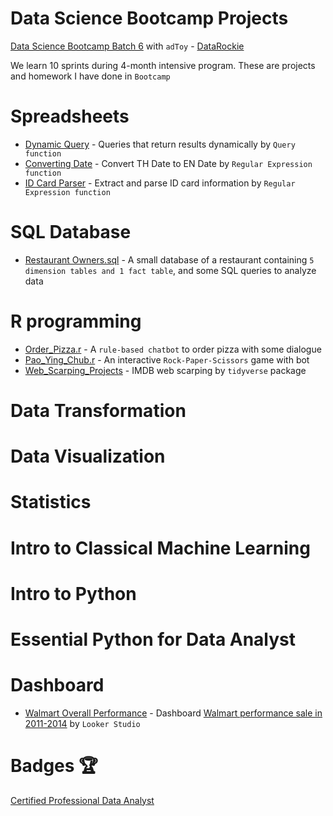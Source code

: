 # Data Science Bootcamp Projects

[Data Science Bootcamp Batch 6](https://datarockie.com/data-science-bootcamp/) with `adToy` - [DataRockie](https://www.facebook.com/datarockie)

We learn 10 sprints during 4-month intensive program. These are projects and homework I have done in `Bootcamp`

# Spreadsheets
- [Dynamic Query](https://docs.google.com/spreadsheets/d/1zcxJQ2M4e_5GyXelzd7pJ8O49IapEYJyrsBf7zFAtmU/edit?usp=sharing) - Queries that return results dynamically by `Query function`
- [Converting Date](https://docs.google.com/spreadsheets/d/1fWBaRk0MP1xnXmW1FMo7kCHUpB548HVI_a_l4-vPlkI/edit?usp=sharing) - Convert TH Date to EN Date       by `Regular Expression function`
- [ID Card Parser](https://docs.google.com/spreadsheets/d/1b5gNsXVjrW-5CSkGAzLvocowM_1wvudPXIO9l1aJ7Lw/edit?usp=sharing) - Extract and parse ID card information by `Regular Expression function`

# SQL Database
- [Restaurant Owners.sql](https://github.com/suppawit-t/bootcamp_projects/blob/main/SQL/Restaurant%20Owners.sql) - A small database of a restaurant containing `5 dimension tables and 1 fact table`, and some SQL queries to analyze data

# R programming
- [Order_Pizza.r](https://github.com/suppawit-t/bootcamp_projects/blob/main/R/R%20Homework%20-%20Order_Pizza.r) - A `rule-based chatbot` to order pizza with some dialogue
- [Pao_Ying_Chub.r](https://github.com/suppawit-t/bootcamp_projects/blob/main/R/R%20Homework%20-%20Pao_Ying_Chub.r) -  An interactive `Rock-Paper-Scissors` game with bot
- [Web_Scarping_Projects](https://github.com/suppawit-t/bootcamp_projects/blob/main/R/web_scarping_projects.pdf) - IMDB web scarping by `tidyverse` package

# Data Transformation

# Data Visualization

# Statistics

# Intro to Classical Machine Learning

# Intro to Python

# Essential Python for Data Analyst

# Dashboard
- [Walmart Overall Performance](https://lookerstudio.google.com/u/0/reporting/84d4d20d-d166-466f-801c-12ecd25f32ff/page/yo0ID/edit) - Dashboard [Walmart performance sale in 2011-2014](https://docs.google.com/spreadsheets/d/1nAzQ_tEU62RNhe1-Rg_rG_8c95jDoYCaOrljGp7jWRQ/edit?usp=sharing) by `Looker Studio`

# Badges 🏆
[Certified Professional Data Analyst](https://www.credly.com/users/suppawit-thiamhong)

